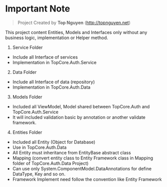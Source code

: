 ﻿# Important Note
> Project Created by **Top Nguyen** (http://topnguyen.net)

This project content Entities, Models and Interfaces only without any business logic, implementation or Helper method.

1. Service Folder
- Include all Interface of services
- Implementation in TopCore.Auth.Service

2. Data Folder
- Include all Interface of data (repository)
- Implementation in TopCore.Auth.Data

3. Models Folder
- Included all ViewModel, Model shared between TopCore.Auth and TopCore.Auth.Service
- It will included validation basic by annotation or another validate framework.

4. Entities Folder
- Included all Entity (Object for Database)
- Use in TopCore.Auth.Data
- All Entity must inheritance from EntityBase abstract class
- Mapping (convert entity class to Entity Framework class in Mapping folder of TopCore.Auth.Data Project)
- Can use only System.ComponentModel.DataAnnotations for define DataType, Key and so on.
- Framework Implement need follow the convention like Entity Framework